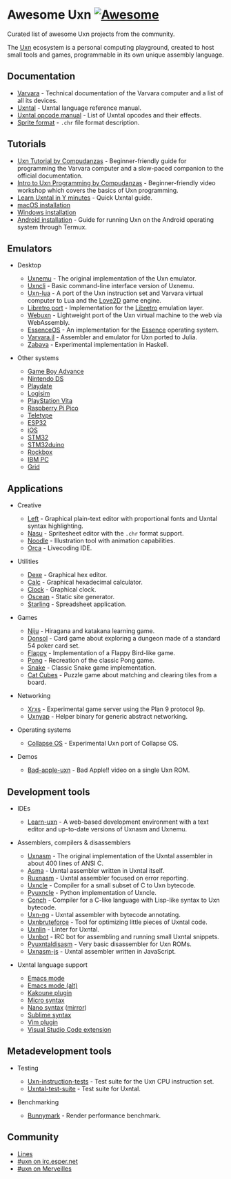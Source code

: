 # Awesome Uxn [![Awesome](https://awesome.re/badge.svg)](https://awesome.re)

Curated list of awesome Uxn projects from the community.

The [Uxn](https://100r.co/site/uxn.html) ecosystem is a personal computing playground, created to host small tools and games, programmable in its own unique assembly language.

## Documentation

- [Varvara](https://wiki.xxiivv.com/site/varvara.html) - Technical documentation of the Varvara computer and a list of all its devices.
- [Uxntal](https://wiki.xxiivv.com/site/uxntal.html) - Uxntal language reference manual.
- [Uxntal opcode manual](https://wiki.xxiivv.com/site/uxntal_reference.html) - List of Uxntal opcodes and their effects.
- [Sprite format](https://wiki.xxiivv.com/site/chr_format.html) - `.chr` file format description.

## Tutorials

- [Uxn Tutorial by Compudanzas](https://compudanzas.net/uxn_tutorial.html) - Beginner-friendly guide for programming the Varvara computer and a slow-paced companion to the official documentation.
- [Intro to Uxn Programming by Compudanzas](https://www.youtube.com/watch?v=LrNuq_JgaOA) - Beginner-friendly video workshop which covers the basics of Uxn programming.
- [Learn Uxntal in Y minutes](https://learnxinyminutes.com/docs/uxntal/) - Quick Uxntal guide.
- [macOS installation](https://eli.li/2021/09/27/how-to-install-uxn-on-macos)
- [Windows installation](https://itch.io/t/1605965/a-quick-guide-to-running-this-software)
- [Android installation](https://llllllll.co/t/uxn-virtual-computer/46103/253) - Guide for running Uxn on the Android operating system through Termux.

## Emulators

* Desktop

  - [Uxnemu](https://git.sr.ht/~rabbits/uxn/tree/main/item/src/uxnemu.c) - The original implementation of the Uxn emulator.
  - [Uxncli](https://git.sr.ht/~rabbits/uxn/tree/main/item/src/uxncli.c) - Basic command-line interface version of Uxnemu.
  - [Uxn-lua](https://github.com/DeltaF1/uxn-lua) - A port of the Uxn instruction set and Varvara virtual computer to Lua and the [Love2D](https://love2d.org/) game engine.
  - [Libretro port](https://github.com/kivutar/uxn) - Implementation for the [Libretro](https://www.libretro.com/) emulation layer.
  - [Webuxn](https://github.com/aduros/webuxn) - Lightweight port of the Uxn virtual machine to the web via WebAssembly.
  - [EssenceOS](https://gitlab.com/nakst/essence/-/tree/master/ports/uxn) - An implementation for the [Essence](https://gitlab.com/nakst/essence) operating system.
  - [Varvara.jl](https://github.com/Ismael-VC/Varvara.jl) - Assembler and emulator for Uxn ported to Julia.
  - [Zabava](https://git.sr.ht/~ft/zabava) - Experimental implementation in Haskell.

* Other systems

  - [Game Boy Advance](https://git.badd10de.dev/uxngba/about/)
  - [Nintendo DS](https://github.com/asiekierka/uxnds)
  - [Playdate](https://git.sr.ht/~rabbits/uxn-playdate)
  - [Logisim](https://github.com/DeltaF1/uxn-logisim)
  - [PlayStation Vita](https://github.com/ivodopiviz/uxnvita)
  - [Raspberry Pi Pico](https://git.sr.ht/~alderwick/pico-uxn)
  - [Teletype](https://github.com/csboling/teluxn)
  - [ESP32](https://github.com/max22-/uxn-esp32)
  - [iOS](https://github.com/kylestew/UxniOS)
  - [STM32](https://github.com/kylestew/armuxn)
  - [STM32duino](https://github.com/cassvs/arduxno-demo)
  - [Rockbox](https://tilde.town/~nihilazo/varvara_rockbox.html)
  - [IBM PC](https://github.com/cr1901/pcuxn)
  - [Grid](https://tildegit.org/nihilazo/grid-uxn)

## Applications

* Creative

  - [Left](https://wiki.xxiivv.com/site/left.html) - Graphical plain-text editor with proportional fonts and Uxntal syntax highlighting.
  - [Nasu](https://wiki.xxiivv.com/site/nasu.html) - Spritesheet editor with the `.chr` format support.
  - [Noodle](https://wiki.xxiivv.com/site/noodle.html) - Illustration tool with animation capabilities.
  - [Orca](https://wiki.xxiivv.com/site/orca.html) - Livecoding IDE.

* Utilities

  - [Dexe](https://wiki.xxiivv.com/site/dexe.html) - Graphical hex editor.
  - [Calc](https://git.sr.ht/~rabbits/uxn/tree/main/item/projects/software/calc.tal) - Graphical hexadecimal calculator.
  - [Clock](https://git.sr.ht/~rabbits/uxn/tree/main/item/projects/examples/devices/datetime.tal) - Graphical clock.
  - [Oscean](https://github.com/XXIIVV/oscean/blob/main/src/oscean.tal) - Static site generator.
  - [Starling](https://git.sr.ht/~cabrendan/starling) - Spreadsheet application.

* Games

  - [Niju](https://hundredrabbits.itch.io/niju) - Hiragana and katakana learning game.
  - [Donsol](https://hundredrabbits.itch.io/donsol) - Card game about exploring a dungeon made of a standard 54 poker card set.
  - [Flappy](https://github.com/keijiro/uxn-sketches/blob/main/flappy.tal) - Implementation of a Flappy Bird-like game.
  - [Pong](https://compudanzas.net/uxn_tutorial_day_6.html) - Recreation of the classic Pong game.
  - [Snake](https://git.sr.ht/~rabbits/uxn/tree/main/item/projects/examples/demos/snake.tal) - Classic Snake game implementation.
  - [Cat Cubes](https://pup.town/catcubes.html) - Puzzle game about matching and clearing tiles from a board.

* Networking

  - [Xrxs](https://nilfm.cc/git/xrxs/about/) - Experimental game server using the Plan 9 protocol 9p.
  - [Uxnyap](https://github.com/klardotsh/uxnyap) - Helper binary for generic abstract networking.

* Operating systems

  - [Collapse OS](https://collapseos.org/download.html) - Experimental Uxn port of Collapse OS.

* Demos

  - [Bad-apple-uxn](https://github.com/karolbelina/bad-apple-uxn) - Bad Apple!! video on a single Uxn ROM.

## Development tools

* IDEs

  - [Learn-uxn](https://metasyn.github.io/learn-uxn/) - A web-based development environment with a text editor and up-to-date versions of Uxnasm and Uxnemu.

* Assemblers, compilers & disassemblers

  - [Uxnasm](https://git.sr.ht/~rabbits/uxn/tree/main/item/src/uxnasm.c) - The original implementation of the Uxntal assembler in about 400 lines of ANSI C.
  - [Asma](https://git.sr.ht/~rabbits/uxn/tree/main/item/projects/software/asma.tal) - Uxntal assembler written in Uxntal itself.
  - [Ruxnasm](https://github.com/karolbelina/ruxnasm) - Uxntal assembler focused on error reporting.
  - [Uxncle](https://github.com/CPunch/Uxncle) - Compiler for a small subset of C to Uxn bytecode.
  - [Pyuxncle](https://github.com/CPunch/Pyuxncle) - Python implementation of Uxncle.
  - [Conch](https://github.com/Armael/conch) - Compiler for a C-like language with Lisp-like syntax to Uxn bytecode.
  - [Uxn-ng](https://git.sr.ht/~tenshi/uxn-ng) - Uxntal assembler with bytecode annotating.
  - [Uxnbruteforce](https://github.com/max22-/uxnbruteforce) - Tool for optimizing little pieces of Uxntal code.
  - [Uxnlin](https://git.sr.ht/~rabbits/uxnlin) - Linter for Uxntal.
  - [Uxnbot](https://git.sr.ht/~alderwick/uxnbot) - IRC bot for assembling and running small Uxntal snippets.
  - [Pyuxntaldisasm](https://github.com/DeltaF1/pyuxntaldisasm) - Very basic disassembler for Uxn ROMs.
  - [Uxnasm-js](https://github.com/rafapaezbas/uxnasm-js) - Uxntal assembler written in JavaScript.

* Uxntal language support

  - [Emacs mode](https://github.com/xaderfos/uxntal-mode)
  - [Emacs mode (alt)](https://github.com/rafapaezbas/uxntal-mode)
  - [Kakoune plugin](https://git.sr.ht/~athorp96/uxntal.kak)
  - [Micro syntax](https://nilfm.cc/git/dotfiles/tree/micro/syntax/uxn.yaml)
  - [Nano syntax](https://codeberg.org/sejo/uxntal.nanorc) ([mirror](https://git.sr.ht/~rabbits/uxn/tree/main/item/etc/syntax-highlight/tal.nanorc))
  - [Sublime syntax](https://git.sr.ht/~rabbits/uxn/tree/main/item/etc/tal.sublime-syntax)
  - [Vim plugin](https://github.com/karolbelina/uxntal.vim)
  - [Visual Studio Code extension](https://marketplace.visualstudio.com/items?itemName=karolbelina.uxntal)

## Metadevelopment tools

* Testing

  - [Uxn-instruction-tests](https://github.com/DeltaF1/uxn-instruction-tests) - Test suite for the Uxn CPU instruction set.
  - [Uxntal-test-suite](https://github.com/karolbelina/uxntal-test-suite) - Test suite for Uxntal.

* Benchmarking

  - [Bunnymark](http://kira.solar/pub/bunnymark.txt) - Render performance benchmark.

## Community

- [Lines](https://llllllll.co/t/uxn-virtual-computer/46103)
- [#uxn on irc.esper.net](https://webchat.esper.net/?channels=uxn)
- [#uxn on Merveilles](https://merveilles.town/tags/uxn)

